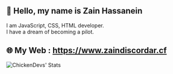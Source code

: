 ## 💨 Hello, my name is Zain Hassanein 

I am JavaScript, CSS, HTML developer.<br>
I have a dream of becoming a pilot.

## 🌐 My Web : https://www.zaindiscordar.cf

<img align="left" alt="ChickenDevs' Stats" src="https://github-readme-stats.vercel.app/api?username=ZainDiscordAR&count_private=true&show_icons=true&theme=radical">

